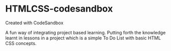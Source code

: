 # HTMLCSS-codesandbox
Created with CodeSandbox

A fun way of integrating project based learning. Putting forth the knowledge learnt in lessons in a project which is a simple To Do List with basic HTML CSS concepts. 
